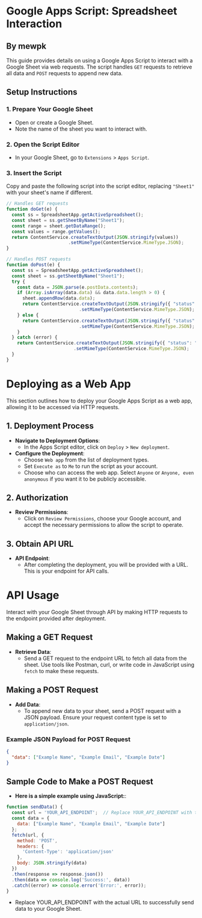 # Google Apps Script: Spreadsheet Interaction

## By mewpk

This guide provides details on using a Google Apps Script to interact with a Google Sheet via web requests. The script handles `GET` requests to retrieve all data and `POST` requests to append new data.

## Setup Instructions

### 1. Prepare Your Google Sheet

- Open or create a Google Sheet.
- Note the name of the sheet you want to interact with.

### 2. Open the Script Editor

- In your Google Sheet, go to `Extensions` > `Apps Script`.

### 3. Insert the Script

Copy and paste the following script into the script editor, replacing `"Sheet1"` with your sheet's name if different.

```javascript
// Handles GET requests
function doGet(e) {
  const ss = SpreadsheetApp.getActiveSpreadsheet();
  const sheet = ss.getSheetByName("Sheet1");
  const range = sheet.getDataRange();
  const values = range.getValues();
  return ContentService.createTextOutput(JSON.stringify(values))
                       .setMimeType(ContentService.MimeType.JSON);
}

// Handles POST requests
function doPost(e) {
  const ss = SpreadsheetApp.getActiveSpreadsheet();
  const sheet = ss.getSheetByName("Sheet1");
  try {
    const data = JSON.parse(e.postData.contents);
    if (Array.isArray(data.data) && data.data.length > 0) {
      sheet.appendRow(data.data);
      return ContentService.createTextOutput(JSON.stringify({ "status": "success" }))
                           .setMimeType(ContentService.MimeType.JSON);
    } else {
      return ContentService.createTextOutput(JSON.stringify({ "status": "error", "message": "Invalid data format" }))
                           .setMimeType(ContentService.MimeType.JSON);
    }
  } catch (error) {
    return ContentService.createTextOutput(JSON.stringify({ "status": "error", "message": error.toString() }))
                         .setMimeType(ContentService.MimeType.JSON);
  }
}
```

# Deploying as a Web App

This section outlines how to deploy your Google Apps Script as a web app, allowing it to be accessed via HTTP requests.

## 1. Deployment Process

- **Navigate to Deployment Options**:
  - In the Apps Script editor, click on `Deploy` > `New deployment`.
- **Configure the Deployment**:
  - Choose `Web app` from the list of deployment types.
  - Set `Execute as` to `Me` to run the script as your account.
  - Choose who can access the web app. Select `Anyone` or `Anyone, even anonymous` if you want it to be publicly accessible.

## 2. Authorization

- **Review Permissions**:
  - Click on `Review Permissions`, choose your Google account, and accept the necessary permissions to allow the script to operate.

## 3. Obtain API URL

- **API Endpoint**:
  - After completing the deployment, you will be provided with a URL. This is your endpoint for API calls.

# API Usage

Interact with your Google Sheet through API by making HTTP requests to the endpoint provided after deployment.

## Making a GET Request

- **Retrieve Data**:
  - Send a GET request to the endpoint URL to fetch all data from the sheet. Use tools like Postman, curl, or write code in JavaScript using `fetch` to make these requests.

## Making a POST Request

- **Add Data**:
  - To append new data to your sheet, send a POST request with a JSON payload. Ensure your request content type is set to `application/json`.

### Example JSON Payload for POST Request

```json
{
  "data": ["Example Name", "Example Email", "Example Date"]
}
```

## Sample Code to Make a POST Request

- **Here is a simple example using JavaScript:**:

```javascript
function sendData() {
  const url = 'YOUR_API_ENDPOINT';  // Replace YOUR_API_ENDPOINT with the actual URL provided after deployment
  const data = {
    data: ["Example Name", "Example Email", "Example Date"]
  };
  fetch(url, {
    method: 'POST',
    headers: {
      'Content-Type': 'application/json'
    },
    body: JSON.stringify(data)
  })
  .then(response => response.json())
  .then(data => console.log('Success:', data))
  .catch((error) => console.error('Error:', error));
}
```
 - Replace YOUR_API_ENDPOINT with the actual URL to successfully send data to your Google Sheet.


